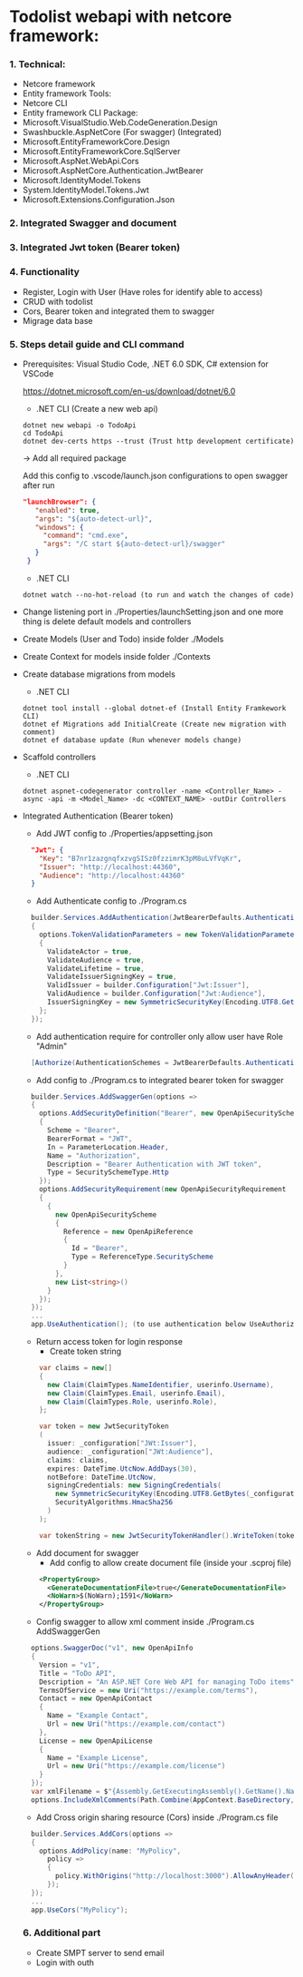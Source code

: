 <h1>Todolist webapi with netcore framework:</h1>
   <h3>1. Technical:</h3>

- Netcore framework
- Entity framework
  Tools:
- Netcore CLI
- Entity framework CLI
  Package:
- Microsoft.VisualStudio.Web.CodeGeneration.Design
- Swashbuckle.AspNetCore (For swagger) (Integrated)
- Microsoft.EntityFrameworkCore.Design
- Microsoft.EntityFrameworkCore.SqlServer
- Microsoft.AspNet.WebApi.Cors
- Microsoft.AspNetCore.Authentication.JwtBearer
- Microsoft.IdentityModel.Tokens
- System.IdentityModel.Tokens.Jwt
- Microsoft.Extensions.Configuration.Json
<h3>2. Integrated Swagger and document</h3>
<h3>3. Integrated Jwt token (Bearer token)</h3>
<h3>4. Functionality</h3>

- Register, Login with User (Have roles for identify able to access)
- CRUD with todolist
- Cors, Bearer token and integrated them to swagger
- Migrage data base
<h3>5. Steps detail guide and CLI command</h3>

- Prerequisites: Visual Studio Code, .NET 6.0 SDK, C# extension for VSCode

  https://dotnet.microsoft.com/en-us/download/dotnet/6.0

  - .NET CLI (Create a new web api)

  ```netcli
  dotnet new webapi -o TodoApi
  cd TodoApi
  dotnet dev-certs https --trust (Trust http development certificate)
  ```

  -> Add all required package

  Add this config to .vscode/launch.json configurations to open swagger after run

  ```json
  "launchBrowser": {
     "enabled": true,
     "args": "${auto-detect-url}",
     "windows": {
       "command": "cmd.exe",
       "args": "/C start ${auto-detect-url}/swagger"
     }
   }
  ```

  - .NET CLI

  ```netcli
  dotnet watch --no-hot-reload (to run and watch the changes of code)
  ```

- Change listening port in ./Properties/launchSetting.json
  and one more thing is delete default models and controllers

- Create Models (User and Todo) inside folder ./Models
- Create Context for models inside folder ./Contexts

- Create database migrations from models

  - .NET CLI

  ```netcli
  dotnet tool install --global dotnet-ef (Install Entity Framkework CLI)
  dotnet ef Migrations add InitialCreate (Create new migration with comment)
  dotnet ef database update (Run whenever models change)
  ```

- Scaffold controllers

  - .NET CLI

  ```netcli
  dotnet aspnet-codegenerator controller -name <Controller_Name> -async -api -m <Model_Name> -dc <CONTEXT_NAME> -outDir Controllers
  ```

- Integrated Authentication (Bearer token)

  - Add JWT config to ./Properties/appsetting.json

  ```json
    "Jwt": {
      "Key": "B7nr1zazgnqfxzvgSISz0fzzimrK3pM8uLVfVqKr",
      "Issuer": "http://localhost:44360",
      "Audience": "http://localhost:44360"
    }
  ```

  - Add Authenticate config to ./Program.cs

  ```c#
    builder.Services.AddAuthentication(JwtBearerDefaults.AuthenticationScheme).AddJwtBearer(options =>
    {
      options.TokenValidationParameters = new TokenValidationParameters()
      {
        ValidateActor = true,
        ValidateAudience = true,
        ValidateLifetime = true,
        ValidateIssuerSigningKey = true,
        ValidIssuer = builder.Configuration["Jwt:Issuer"],
        ValidAudience = builder.Configuration["Jwt:Audience"],
        IssuerSigningKey = new SymmetricSecurityKey(Encoding.UTF8.GetBytes(builder.Configuration["Jwt:Key"]))
      };
    });
  ```

  - Add authentication require for controller only allow user have Role "Admin"

  ```c#
    [Authorize(AuthenticationSchemes = JwtBearerDefaults.AuthenticationScheme, Roles = "Admin")]
  ```

  - Add config to ./Program.cs to integrated bearer token for swagger

  ```c#
    builder.Services.AddSwaggerGen(options =>
    {
      options.AddSecurityDefinition("Bearer", new OpenApiSecurityScheme
      {
        Scheme = "Bearer",
        BearerFormat = "JWT",
        In = ParameterLocation.Header,
        Name = "Authorization",
        Description = "Bearer Authentication with JWT token",
        Type = SecuritySchemeType.Http
      });
      options.AddSecurityRequirement(new OpenApiSecurityRequirement
      {
        {
          new OpenApiSecurityScheme
          {
            Reference = new OpenApiReference
            {
              Id = "Bearer",
              Type = ReferenceType.SecurityScheme
            }
          },
          new List<string>()
        }
      });
    });
    ...
    app.UseAuthentication(); (to use authentication below UseAuthorization)
  ```

  - Return access token for login response
    - Create token string

  ```c#
      var claims = new[]
      {
        new Claim(ClaimTypes.NameIdentifier, userinfo.Username),
        new Claim(ClaimTypes.Email, userinfo.Email),
        new Claim(ClaimTypes.Role, userinfo.Role),
      };

      var token = new JwtSecurityToken
      (
        issuer: _configuration["JWt:Issuer"],
        audience: _configuration["JWt:Audience"],
        claims: claims,
        expires: DateTime.UtcNow.AddDays(30),
        notBefore: DateTime.UtcNow,
        signingCredentials: new SigningCredentials(
          new SymmetricSecurityKey(Encoding.UTF8.GetBytes(_configuration["Jwt:Key"])),
          SecurityAlgorithms.HmacSha256
        )
      );

      var tokenString = new JwtSecurityTokenHandler().WriteToken(token);
  ```

  - Add document for swagger
    - Add config to allow create document file (inside your .scproj file)

  ```xml
      <PropertyGroup>
        <GenerateDocumentationFile>true</GenerateDocumentationFile>
        <NoWarn>$(NoWarn);1591</NoWarn>
      </PropertyGroup>
  ```

  - Config swagger to allow xml comment inside ./Program.cs AddSwaggerGen

  ```c#
    options.SwaggerDoc("v1", new OpenApiInfo
    {
      Version = "v1",
      Title = "ToDo API",
      Description = "An ASP.NET Core Web API for managing ToDo items",
      TermsOfService = new Uri("https://example.com/terms"),
      Contact = new OpenApiContact
      {
        Name = "Example Contact",
        Url = new Uri("https://example.com/contact")
      },
      License = new OpenApiLicense
      {
        Name = "Example License",
        Url = new Uri("https://example.com/license")
      }
    });
    var xmlFilename = $"{Assembly.GetExecutingAssembly().GetName().Name}.xml";
    options.IncludeXmlComments(Path.Combine(AppContext.BaseDirectory, xmlFilename));
  ```

  - Add Cross origin sharing resource (Cors) inside ./Program.cs file

  ```c#
    builder.Services.AddCors(options =>
    {
      options.AddPolicy(name: "MyPolicy",
        policy =>
        {
          policy.WithOrigins("http://localhost:3000").AllowAnyHeader().AllowAnyMethod();
        });
    });
    ...
    app.UseCors("MyPolicy");
  ```

  <h3>6. Additional part</h3>

    - Create SMPT server to send email
    - Login with outh
